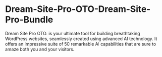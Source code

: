 # Dream-Site-Pro-OTO-Dream-Site-Pro-Bundle
Dream Site Pro OTO: is your ultimate tool for building breathtaking WordPress websites, seamlessly created using advanced AI technology. It offers an impressive suite of 50 remarkable AI capabilities that are sure to amaze both you and your visitors.
